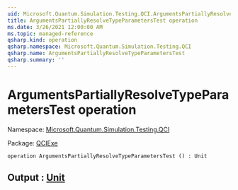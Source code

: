 ```yaml
---
uid: Microsoft.Quantum.Simulation.Testing.QCI.ArgumentsPartiallyResolveTypeParametersTest
title: ArgumentsPartiallyResolveTypeParametersTest operation
ms.date: 3/26/2021 12:00:00 AM
ms.topic: managed-reference
qsharp.kind: operation
qsharp.namespace: Microsoft.Quantum.Simulation.Testing.QCI
qsharp.name: ArgumentsPartiallyResolveTypeParametersTest
qsharp.summary: ''
---
```


# ArgumentsPartiallyResolveTypeParametersTest operation

Namespace: [Microsoft.Quantum.Simulation.Testing.QCI](xref:Microsoft.Quantum.Simulation.Testing.QCI)

Package: [QCIExe](https://nuget.org/packages/QCIExe)




```qsharp
operation ArgumentsPartiallyResolveTypeParametersTest () : Unit
```


## Output : [Unit](xref:microsoft.quantum.lang-ref.unit)

